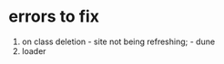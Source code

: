  errors to fix
 ==============

 1) on class deletion - site not being refreshing; - dune
 2) loader
 